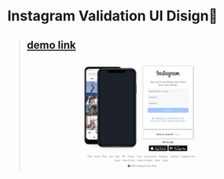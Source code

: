 # Instagram Validation UI Disign📱

> ## [demo link](https://kmohadesek.github.io/Instagram-vlidation-UI/)
>
> <img src="./images/Screenshot 2024-10-15 115244.png">